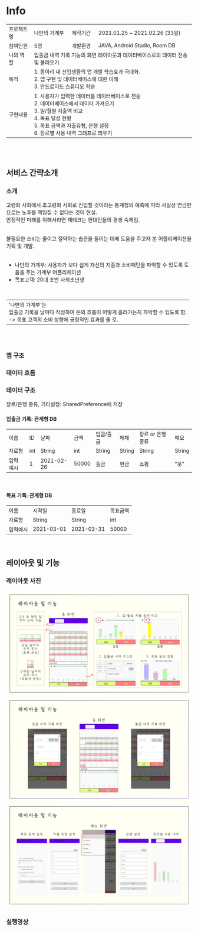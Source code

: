 # Info
<table> 
  <tr>
    <td>프로젝트명</td>
    <td>나만의 가계부</td>
    <td>제작기간</td>
    <td>2021.01.25 ~ 2021.02.26 (33일)</td>
  </tr>
  <tr>
    <td>참여인원</td>
    <td>5명</td>
    <td>개발환경</td>
    <td>JAVA, Android Studio, Room DB</td>
  </tr>
  <tr>
    <td>나의 역할</td>
    <td colspan = 3>입출금 내역 기록 기능의 화면 레이아웃과 데이터베이스로의 데이터 전송 및 불러오기</td>
  </tr>
  <tr rowspan = 3>
    <td>목적</td>
    <td colspan = 3>
      1. 동아리 내 신입생들의 앱 개발 학습효과 극대화.<br>
      2. 앱 구현 및 데이터베이스에 대한 이해<br>
      3. 안드로이드 스튜디오 학습<br>
    </td>
  </tr>
  <tr rowspan = 6>
    <td>구현내용</td>
    <td colspan = 3>
      1. 사용자가 입력한 데이터를 데이터베이스로 전송<br>
      2. 데이터베이스에서 데이터 가져오기<br>
      3. 일/월별 지출액 비교<br>
      4. 목표 달성 현황<br>
      5. 목표 금액과 지출유형, 은행 설정<br>
      6. 장르별 사용 내역 그래프로 띄우기<br>
    </td>
  </tr>
</table>
<br><br>

## 서비스 간략소개

### 소개

고령화 사회에서 초고령화 사회로 진입할 것이라는 통계청의 예측에 따라 사실상 연금만으로는 노후를 책임질 수 없다는 것이 현실.<br>
안정적인 미래를 위해서라면 재테크는 현대인들의 평생 숙제임.<br><br>

불필요한 소비는 줄이고 절약하는 습관을 들이는 데에 도움을 주고자 본 어플리케이션을 기획 및 개발.<br><br>

- 나만의 가계부: 사용자가 보다 쉽게 자신의 지출과 소비패턴을 파악할 수 있도록 도움을 주는 가계부 어플리케이션<br>
- 목표고객: 20대 초반 사회초년생
<br>

<table>
  <tr rowspan = 3>
    <td colspan = 4>
      '나만의 가계부'는<br> 
      입출금 기록을 날마다 작성하여 돈의 흐름이 어떻게 흘러가는지 파악할 수 있도록 함.<br>
      -> 목표 고객의 소비 성향에 긍정적인 효과를 줄 것.</td>
  </tr>
</table>
<br><br>

### 앱 구조

### 데이터 흐름

### 데이터 구조

장르/은행 종류, 기타설정: SharedPreference에 저장

#### 입출금 기록: 관계형 DB

<table>
  <tr>
    <td>이름</td>
    <td>ID</td>
    <td>날짜</td>
    <td>금액</td>
    <td>입금/출금</td>
    <td>매체</td>
    <td>장르 or 은행 종류</td>
    <td>메모</td>
  </tr>
  <tr>
    <td>자료형</td>
    <td>int</td>
    <td>String</td>
    <td>int</td>
    <td>String</td>
    <td>String</td>
    <td>String</td>
    <td>String</td>
  </tr>
  <tr>
    <td>입력 예시</td>
    <td>1</td>
    <td>2021-02-26</td>
    <td>50000</td>
    <td>출금</td>
    <td>현금</td>
    <td>쇼핑</td>
    <td>"옷"</td>
  </tr>
</table>
<br>

#### 목표 기록: 관계형 DB
<table>
  <tr>
    <td>이름</td>
    <td>시작일</td>
    <td>종료일</td>
    <td>목표금액</td>
  </tr>
  <tr>
    <td>자료형</td>
    <td>String</td>
    <td>String</td>
    <td>int</td>
  </tr>
  <tr>
    <td>입력예시</td>
    <td>2021-03-01</td>
    <td>2021-03-31</td>
    <td>50000</td>
  </tr>
</table>
<br>

## 레이아웃 및 기능

<h3>레이아웃 사진</h3>

![레이아웃 사진1](./_image/layout1.JPG)
![레이아웃 사진2](./_image/layout2.JPG)
![레이아웃 사진3](./_image/layout3.JPG)

<h3>실행영상</h3>

